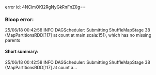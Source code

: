 error id: 4NCimOKI2RgNyGkRnFnZ0g==
### Bloop error:

25/06/18 00:42:58 INFO DAGScheduler: Submitting ShuffleMapStage 38 (MapPartitionsRDD[117] at count at main.scala:151), which has no missing parents
#### Short summary: 

25/06/18 00:42:58 INFO DAGScheduler: Submitting ShuffleMapStage 38 (MapPartitionsRDD[117] at count a...